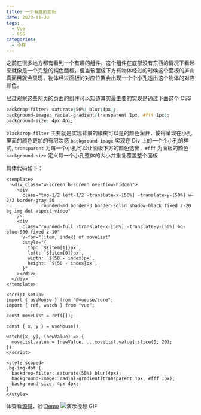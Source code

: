 ```yaml
---
title: 一个有趣的面板
date: 2023-11-30
tags:
  - Vue
  - CSS
categories:
  - 小样
---
```


之前在很多地方都有看到一个有趣的组件，这个组件在底部没有东西的情况下看起来就像是一个完整的纯色面板，但当该面板下方有物体经过的时候这个面板的庐山真面目就会显现，物体经过面板的对应位置会出现一个个小孔透出这个物体的对应颜色。

<!-- more -->

经过观察这些网页的页面的组件可以知道其实最主要的实现是通过下面这个 CSS

```css
backdrop-filter: saturate(50%) blur(4px);
background-image: radial-gradient(transparent 1px, #fff 1px);
background-size: 4px 4px;
```

`blackdrop-filter` 主要就是实现背景的模糊可以是的颜色润开，使得呈现在小孔里面的颜色更加的有层次感
`background-image` 实现在 Div 上的一个个小孔的样式, `transparent` 为每一个小孔可以让面板下方的颜色透出，`#fff` 为面板的颜色
`background-size` 定义每一个小孔整体的大小并重复覆盖整个面板

具体代码如下：

```vue
<template>
  <div class="w-screen h-screen overflow-hidden">
    <div
      class="top-1/2 left-1/2 -translate-x-[50%] -translate-y-[50%] w-2/3 border-gray-50
             rounded-md border-3 border-solid shadow-black fixed z-20 bg-img-dot aspect-video"
    />
    <div
      class="rounded-full -translate-x-[50%] -translate-y-[50%] bg-blue-500 fixed z-10"
      v-for="(item, index) of moveList"
      :style="{
        top: `${item[1]}px`,
        left: `${item[0]}px`,
        width: `${50 - index}px`,
        height: `${50 - index}px`,
      }"
    ></div>
  </div>
</template>

<script setup>
import { useMouse } from "@vueuse/core";
import { ref, watch } from "vue";

const moveList = ref([]);

const { x, y } = useMouse();

watch([x, y], (newValue) => {
  moveList.value = [newValue, ...moveList.value].slice(0, 20);
});
</script>

<style scoped>
.bg-img-dot {
  backdrop-filter: saturate(50%) blur(4px);
  background-image: radial-gradient(transparent 1px, #fff 1px);
  background-size: 4px 4px;
}
</style>
```

体查看[源码](https://github.com/Fatpandac/DemoPlayground/tree/main/packages/panel)，验 <a href="/demo/panel.html">Demo</a>
![演示视频 GIF](/images/panel.gif)
